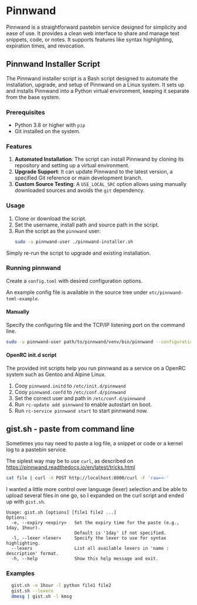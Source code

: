 # Pinnwand

Pinnwand is a straightforward pastebin service designed for simplicity and ease of use. It provides a clean web interface to share and manage text snippets, code, or notes. It supports features like syntax highlighting, expiration times, and revocation.

## Pinnwand Installer Script

The Pinnwand installer script is a Bash script designed to automate the installation, upgrade, and setup of Pinnwand on a Linux system. It sets up and installs Pinnwand into a Python virtual environment, keeping it separate from the base system.

### Prerequisites

- Python 3.8 or higher with `pip`
- Git installed on the system.

### Features

1. **Automated Installation**: The script can install Pinnwand by cloning its repository and setting up a virtual environment.
2. **Upgrade Support**: It can update Pinnwand to the latest version, a specified Git reference or main development branch.
3. **Custom Source Testing**: A `USE_LOCAL_SRC` option allows using manually downloaded sources and avoids the `git` dependency.

### Usage

1. Clone or download the script.
2. Set the username, install path and source path in the script.
3. Run the script as the `pinnwand` user:
   ```bash
   sudo -u pinnwand-user ./pinnwand-installer.sh
   ```
Simply re-run the script to upgrade and existing installation.

### Running pinnwand

Create a `config.toml` with desired configuration options.

An example config file is available in the source tree under `etc/pinnwand-toml-example`.

#### Manually
Specify the configuring file and the TCP/IP listening port on the command line.
```bash
sudo -u pinnwand-user path/to/pinnwand/venv/bin/pinnwand --configuration-path config.toml http --port 1234
```

#### OpenRC init.d script
The provided init scripts help you run pinnwand as a service on a OpenRC system such as Gentoo and Alpine Linux.

1. Cooy `pinnwand.initd` to `/etc/init.d/pinnwand`
2. Cooy `pinnwand.confd` to `/etc/conf.d/pinnwand`
3. Set the correct user and path in `/etc/conf.d/pinnwand`
4. Run `rc-update add pinnwand` to enable autostart on boot.
5. Run `rc-service pinnwand start` to start pinnwand now.


## gist.sh - paste from command line
Sometimes you nay need to paste a log file, a snippet or code or a kernel log to a pastebin service.

The siplest way may be to use `curl`, as described on https://pinnwand.readthedocs.io/en/latest/tricks.html

```bash
cat file | curl -X POST http://localhost:8000/curl -F 'raw=<-'
```

I wanted a little more control over language (lexer) selection and be able to upload several files in one go, so I expanded on the curl script and ended up with `gist.sh`.

```
Usage: gist.sh [options] [file1 file2 ...]
Options:
  -e, --expiry <expiry>   Set the expiry time for the paste (e.g., 1day, 1hour).
                          Default is '1day' if not specified.
  -l, --lexer <lexer>     Specify the lexer to use for syntax highlighting.
  --lexers                List all available lexers in 'name : description' format.
  -h, --help              Show this help message and exit.
```

### Examples
```bash
  gist.sh -e 1hour -l python file1 file2
  gist.sh --lexers
  dmesg | gist.sh -l kmsg
```